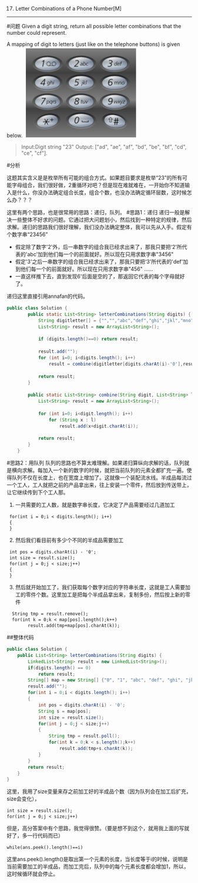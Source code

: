 017. Letter Combinations of a Phone Number[M]
---
#问题
Given a digit string, return all possible letter combinations that the number could represent.

A mapping of digit to letters (just like on the telephone buttons) is given below.
![Alt text](./1461570562032.png)

>Input:Digit string "23"
Output: ["ad", "ae", "af", "bd", "be", "bf", "cd", "ce", "cf"].

#分析

这题其实含义是是枚举所有可能的组合方式。如果题目要求是枚举“23”的所有可能字母组合，我们很好做，2重循环对吧？但是现在难就难在，一开始你不知道输入是什么，你没办法确定组合长度，组合个数，也没办法确定循环层数，这时候怎么办？？？

这里有两个思路，也是很常用的思路：递归，队列。
#思路1：递归
递归一般是解决一些整体不好求的问题。它通过把大问题划小，然后找到一种特定的规律，然后求解。递归的思路我们很好理解，我们没办法确定整体，我可以先从入手。假定有个数字串“23456”
- 假定除了数字'2'外，后一串数字的组合我已经求出来了，那我只要把‘2'所代表的'abc'加到他们每一个的前面就好。所以现在只用求数字串"3456"
- 假定'3'之后一串数字的组合我已经求出来了，那我只要把‘3'所代表的'def'加到他们每一个的前面就好。所以现在只用求数字串"456"
……
- 一直这样推下去，直到发现6'后面是空的了，那返回它代表的每个字母就好了。

递归这里直接引用annafan的代码。

```java
public class Solution {
        public static List<String> letterCombinations(String digits) {
            String digitletter[] = {"","","abc","def","ghi","jkl","mno","pqrs","tuv","wxyz"};
            List<String> result = new ArrayList<String>();

            if (digits.length()==0) return result;

            result.add("");
            for (int i=0; i<digits.length(); i++) 
                result = combine(digitletter[digits.charAt(i)-'0'],result);

            return result;
        }

        public static List<String> combine(String digit, List<String> l) {
            List<String> result = new ArrayList<String>();

            for (int i=0; i<digit.length(); i++) 
                for (String x : l) 
                    result.add(x+digit.charAt(i));

            return result;
        }
    }
```


#思路2：用队列
队列的思路也不算太难理解。如果递归算纵向求解的话，队列就是横向求解。每加入一个新的数字的时候，就把当前队列的元素全都扩充一遍。使得队列不仅在长度上，也在宽度上增加了。这就像一个装配流水线。半成品每流过一个工人，工人就把之前的产品拿出来，往上安装一个零件，然后放到传送带上，让它继续传到下个工人那。

1. 一共需要的工人数，就是数字串长度，它决定了产品需要经过几道加工
```
 for(int i = 0;i < digits.length(); i++)
 {
 }
```
2. 然后我们看目前有多少个不同的半成品需要加工
```
 int pos = digits.charAt(i) - '0';
 int size = result.size();
 for(int j = 0;j < size;j++)
 {
 }
```

3. 然后就开始加工了，我们获取每个数字对应的字符串长度，这就是工人需要加工的零件个数。这里加工是把每个半成品拿出来，复制多份，然后按上新的零件
```
  String tmp = result.remove();
  for(int k = 0;k < map[pos].length();k++)
	    result.add(tmp+map[pos].charAt(k));
```

##整体代码

```java
public class Solution {
    public List<String> letterCombinations(String digits) {
        LinkedList<String> result = new LinkedList<String>();
        if(digits.length() == 0)
            return result;
        String[] map = new String[] {"0", "1", "abc", "def", "ghi", "jkl", "mno", "pqrs", "tuv", "wxyz"};
        result.add("");
        for(int i = 0;i < digits.length(); i++)
        {
            int pos = digits.charAt(i) - '0';
            String s = map[pos];
            int size = result.size();
            for(int j = 0;j < size;j++)
            {
                String tmp = result.poll();
                for(int k = 0;k < s.length();k++)
                    result.add(tmp+s.charAt(k));
            }
        }
        return result;
    }
}
```

这里，我用了size变量来存之前加工好的半成品个数（因为队列会在加工后扩充，size会变化），

	int size = result.size();
	for(int j = 0;j < size;j++)


但是，高分答案中有个思路，我觉得很赞。（要是想不到这个，就用我上面的写就好了，多一行代码而已）

	while(ans.peek().length()==i)

这里ans.peek().length()是取出第一个元素的长度，当长度等于i的时候，说明是当前需要加工的半成品，而加工完后，队列中的每个元素长度都会增加1，所以，这时候循环就会停止。


